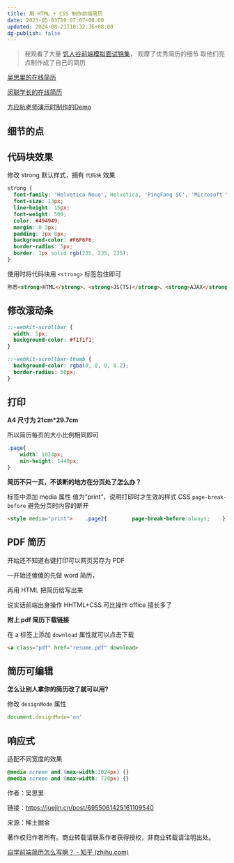 ```yaml
---
title: 用 HTML + CSS 制作前端简历
date: 2023-05-03T10:07:07+08:00
updated: 2024-08-21T10:32:36+08:00
dg-publish: false
---
```


> 我观看了大量 [饥人谷前端模拟面试锦集](https://link.juejin.cn?target=https%3A%2F%2Flink.zhihu.com%2F%3Ftarget%3Dhttps%3A%2F%2Fxiedaimala.com%2Fcourses%2Fec472c6f-4a87-4983-9609-2f9ae5674c43%2Frandom%2F89dbe7185b%23%2Fcommon)， 观摩了优秀简历的细节 取他们亮点制作成了自己的简历

[吴思里的在线简历](https://link.juejin.cn?target=https%3A%2F%2Flink.zhihu.com%2F%3Ftarget%3Dhttps%3A%2F%2Fwu-sili.gitee.io%2Fresume%2F)

[闵聪学长的在线简历](https://link.juejin.cn?target=https%3A%2F%2Flink.zhihu.com%2F%3Ftarget%3Dhttps%3A%2F%2Fresume.congm.in%2F)

[方应杭老师演示时制作的Demo](https://link.juejin.cn?target=https%3A%2F%2Flink.zhihu.com%2F%3Ftarget%3Dhttp%3A%2F%2Ffangyinghang.com%2Fcv-2020%2Fdist%2Findex.html%3Fv%3D1%23)

## **细节的点**

## **代码块效果**

修改 strong 默认样式，拥有 `代码块` 效果

```css
strong {
  font-family: 'Helvetica Neue', Helvetica, 'PingFang SC', 'Microsoft YaHei', '微软雅黑', Arial, sans-serif;
  font-size: 13px;
  line-height: 15px;
  font-weight: 500;
  color: #494949;
  margin: 0 3px;
  padding: 3px 8px;
  background-color: #F6F6F6;
  border-radius: 5px;
  border: 1px solid rgb(235, 235, 235);
}
```

使用时将代码块用 `<strong>` 标签包住即可

```html
熟悉<strong>HTML</strong>、<strong>JS(TS)</strong>、<strong>AJAX</strong>、<strong>ES6</strong>
```

## **修改滚动条**

```css
::-webkit-scrollbar {
  width: 5px;
  background-color: #f1f1f1;
}

::-webkit-scrollbar-thumb {
  background-color: rgba(0, 0, 0, 0.2);
  border-radius: 50px;
}
```

## **打印**

**A4 尺寸为 21cm\*29.7cm**

所以简历每页的大小比例相同即可

```css
.page{
    width: 1024px;
    min-height: 1440px;
}
```

**简历不只一页，不该断的地方在分页处了怎么办？**

标签中添加 media 属性 值为“print”，说明打印时才生效的样式 CSS `page-break-before` 避免分页时内容的断开

 ```html
 <style media="print">    .page2{        page-break-before:always;    } ... 
 ```

## **PDF 简历**

开始还不知道右键打印可以网页另存为 PDF

一开始还傻傻的先做 word 简历，

再用 HTML 把简历给写出来

说实话前端出身操作 HHTML+CSS 可比操作 office 擅长多了

**附上 pdf 简历下载链接**

在 a 标签上添加 `download` 属性就可以点击下载

```html
<a class="pdf" href="resume.pdf" download>
```

## **简历可编辑**

**怎么让别人拿你的简历改了就可以用?**

修改 `designMode` 属性

```js
document.designMode='on'
```

## **响应式**

适配不同宽度的效果

```css
@media screen and (max-width:1024px) {}
@media screen and (max-width: 720px) {}
```

作者：吴思里

链接：<https://juejin.cn/post/6955061425161109540>

来源：稀土掘金

著作权归作者所有。商业转载请联系作者获得授权，非商业转载请注明出处。

[自学前端简历怎么写啊？ - 知乎 (zhihu.com)](https://www.zhihu.com/question/319340351/answer/645507315)
